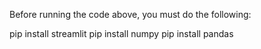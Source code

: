 Before running the code above, you must do the following:

pip install streamlit
pip install numpy
pip install pandas
